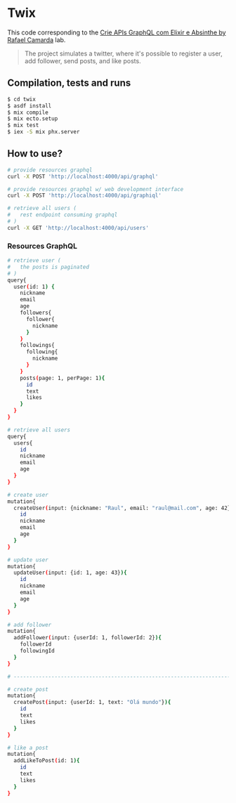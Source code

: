 # Twix

This code corresponding to the [Crie APIs GraphQL com Elixir e Absinthe by Rafael Camarda](https://www.udemy.com/course/elixir-graphql) lab.

> The project simulates a twitter, where it's possible to register a user, add follower, send posts, and like posts.

## Compilation, tests and runs

```bash
$ cd twix
$ asdf install
$ mix compile
$ mix ecto.setup
$ mix test
$ iex -S mix phx.server
```

## How to use?

```bash
# provide resources graphql
curl -X POST 'http://localhost:4000/api/graphql'

# provide resources graphql w/ web development interface
curl -X POST 'http://localhost:4000/api/graphiql'

# retrieve all users (
#   rest endpoint consuming graphql
# )
curl -X GET 'http://localhost:4000/api/users'
```

### Resources GraphQL

```bash
# retrieve user (
#   the posts is paginated
# )
query{
  user(id: 1) {
    nickname
    email
    age
    followers{
      follower{
        nickname
      }
    }
    followings{
      following{
        nickname
      }
    }
    posts(page: 1, perPage: 1){
      id
      text
      likes
    }
  }
}

# retrieve all users
query{
  users{
    id
    nickname
    email
    age
  }
}

# create user
mutation{
  createUser(input: {nickname: "Raul", email: "raul@mail.com", age: 42}){
    id
    nickname
    email
    age
  }
}

# update user
mutation{
  updateUser(input: {id: 1, age: 43}){
    id
    nickname
    email
    age
  }
}

# add follower
mutation{
  addFollower(input: {userId: 1, followerId: 2}){
    followerId
    followingId
  }
}

# -----------------------------------------------------------------------------

# create post
mutation{
  createPost(input: {userId: 1, text: "Olá mundo"}){
    id
    text
    likes
  }
}

# like a post
mutation{
  addLikeToPost(id: 1){
    id
    text
    likes
  }
}
```
